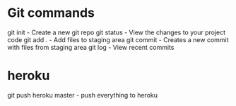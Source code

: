 # Git commands

git init - Create a new git repo
git status - View the changes to your project code
git add . - Add files to staging area
git commit - Creates a new commit with files from staging area
git log - View recent commits


# heroku

git push heroku master - push everything to heroku
